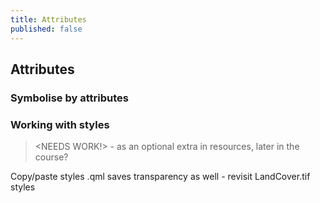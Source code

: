 ```yaml
---
title: Attributes
published: false
---
```


## Attributes

### Symbolise by attributes


### Working with styles

> <NEEDS WORK!> - as an optional extra in resources, later in the course?

Copy/paste styles
.qml saves transparency as well - revisit LandCover.tif styles



